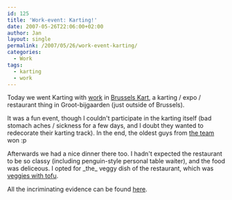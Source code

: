 ```yaml
---
id: 125
title: 'Work-event: Karting!'
date: 2007-05-26T22:06:00+02:00
author: Jan
layout: single
permalink: /2007/05/26/work-event-karting/
categories:
  - Work
tags:
  - karting
  - work
---
```

Today we went Karting with [work](http://www.triennium.com/) in [Brussels Kart](http://www.brusselskart.be), a karting / expo / restaurant thing in Groot-bijgaarden (just outside of Brussels).

It was a fun event, though I couldn't participate in the karting itself (bad stomach aches / sickness for a few days, and I doubt they wanted to redecorate their karting track). In the end, the oldest guys from [the team](/assets/images/2007/05/IMG_3400-me.jpg) won :p

Afterwards we had a nice dinner there too. I hadn't expected the restaurant to be so classy (including penguin-style personal table waiter), and the food was deliceous. I opted for \_the\_ veggy dish of the restaurant, which was [veggies with tofu](/assets/images/2007/05/IMG_3406-me.jpg).

All the incriminating evidence can be found [here](http://sadevil.org/piwigo/index.php/category/79-carting).